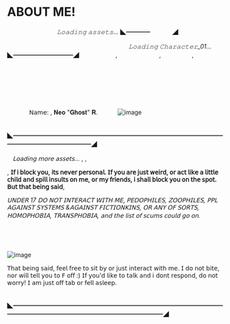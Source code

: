 # ABOUT ME!
ㅤㅤㅤㅤㅤㅤㅤㅤㅤ*𝙻𝚘𝚊𝚍𝚒𝚗𝚐 𝚊𝚜𝚜𝚎𝚝𝚜...* ◣━━━━ㅤㅤㅤㅤ◢


ㅤㅤㅤㅤㅤㅤㅤㅤㅤㅤㅤㅤㅤㅤㅤㅤㅤㅤㅤㅤㅤㅤ*𝙻𝚘𝚊𝚍𝚒𝚗𝚐 𝙲𝚑𝚊𝚛𝚊𝚌𝚝𝚎𝚛_01...*
ㅤ◣━━━━━━━━━━◢
ㅤㅤㅤㅤㅤㅤ
,ㅤ
ㅤㅤㅤㅤㅤㅤ
,ㅤ
ㅤㅤㅤㅤ
,ㅤ
ㅤㅤㅤㅤㅤㅤㅤㅤ
ㅤㅤㅤㅤㅤㅤㅤㅤㅤㅤㅤㅤㅤㅤㅤㅤㅤㅤㅤㅤㅤㅤㅤㅤㅤㅤㅤㅤㅤㅤㅤㅤㅤㅤㅤㅤㅤㅤㅤㅤㅤㅤㅤㅤㅤㅤㅤㅤㅤㅤㅤㅤㅤㅤㅤㅤㅤㅤㅤㅤㅤㅤㅤㅤㅤㅤㅤㅤㅤ
ㅤㅤㅤㅤㅤㅤㅤㅤㅤㅤㅤ
ㅤㅤㅤㅤㅤㅤㅤㅤㅤㅤㅤㅤㅤㅤㅤㅤㅤㅤㅤㅤㅤㅤㅤㅤㅤㅤㅤㅤㅤㅤㅤㅤㅤㅤㅤ
ㅤㅤㅤㅤㅤㅤㅤㅤㅤㅤㅤ
ㅤㅤㅤㅤㅤㅤㅤㅤㅤㅤㅤㅤㅤㅤㅤㅤㅤㅤㅤㅤㅤㅤ
ㅤㅤㅤㅤㅤㅤㅤㅤㅤㅤㅤ

ㅤㅤㅤㅤ𝖭𝖺𝗆𝖾: ,  𝐍𝐞𝐨 "𝐆𝐡𝐨𝐬𝐭" 𝐑.ㅤㅤ
ㅤ
![image](https://github.com/user-attachments/assets/7150da46-918c-420e-9aa6-1b8a80f89022)



ㅤㅤㅤㅤㅤㅤㅤㅤㅤㅤㅤㅤㅤㅤ    ㅤㅤㅤㅤㅤㅤㅤㅤㅤㅤㅤㅤㅤㅤㅤㅤ◣━━━━━━━━━━━━━━━━━━━━━━━━━━━━━━━━━━━━━━━━━━━━━━━━━◢

ㅤ*𝖫𝗈𝖺𝖽𝗂𝗇𝗀 𝗆𝗈𝗋𝖾 𝖺𝗌𝗌𝖾𝗍𝗌...* ,
,

, **𝖨𝖿 𝗂 𝖻𝗅𝗈𝖼𝗄 𝗒𝗈𝗎, 𝗂𝗍𝗌 𝗇𝖾𝗏𝖾𝗋 𝗉𝖾𝗋𝗌𝗈𝗇𝖺𝗅. 𝖨𝖿 𝗒𝗈𝗎 𝖺𝗋𝖾 𝗃𝗎𝗌𝗍 𝗐𝖾𝗂𝗋𝖽, 𝗈𝗋 𝖺𝖼𝗍 𝗅𝗂𝗄𝖾 𝖺 𝗅𝗂𝗍𝗍𝗅𝖾 𝖼𝗁𝗂𝗅𝖽 𝖺𝗇𝖽 𝗌𝗉𝗂𝗅𝗅 𝗂𝗇𝗌𝗎𝗅𝗍𝗌 𝗈𝗇 𝗆𝖾, 𝗈𝗋 𝗆𝗒 𝖿𝗋𝗂𝖾𝗇𝖽𝗌, 𝗂 𝗌𝗁𝖺𝗅𝗅 𝖻𝗅𝗈𝖼𝗄 𝗒𝗈𝗎 𝗈𝗇 𝗍𝗁𝖾 𝗌𝗉𝗈𝗍.
𝖡𝗎𝗍 𝗍𝗁𝖺𝗍 𝖻𝖾𝗂𝗇𝗀 𝗌𝖺𝗂𝖽**,

*𝖴𝖭𝖣𝖤𝖱 17 𝖣𝖮 𝖭𝖮𝖳 𝖨𝖭𝖳𝖤𝖱𝖠𝖢𝖳 𝖶𝖨𝖳𝖧 𝖬𝖤*, *𝖯𝖤𝖣𝖮𝖯𝖧𝖨𝖫𝖤𝖲, 𝖹𝖮𝖮𝖯𝖧𝖨𝖫𝖤𝖲, 𝖯𝖯𝖫 𝖠𝖦𝖠𝖨𝖭𝖲𝖳 𝖲𝖸𝖲𝖳𝖤𝖬𝖲 &𝖠𝖦𝖠𝖨𝖭𝖲𝖳 𝖥𝖨𝖢𝖳𝖨𝖮𝖭𝖪𝖨𝖭𝖲, 𝖮𝖱 𝖠𝖭𝖸 𝖮𝖥 𝖲𝖮𝖱𝖳𝖲, 𝖧𝖮𝖬𝖮𝖯𝖧𝖮𝖡𝖨𝖠, 𝖳𝖱𝖠𝖭𝖲𝖯𝖧𝖮𝖡𝖨𝖠, 𝖺𝗇𝖽 𝗍𝗁𝖾 𝗅𝗂𝗌𝗍 𝗈𝖿 𝗌𝖼𝗎𝗆𝗌 𝖼𝗈𝗎𝗅𝖽 𝗀𝗈 𝗈𝗇.*
ㅤㅤㅤㅤㅤㅤㅤㅤㅤㅤㅤ
ㅤㅤㅤㅤㅤㅤㅤㅤㅤㅤㅤ
ㅤㅤㅤㅤㅤㅤㅤㅤㅤㅤㅤ
ㅤㅤㅤㅤㅤㅤㅤㅤㅤㅤㅤ
ㅤㅤㅤㅤㅤㅤㅤㅤㅤㅤㅤ
ㅤㅤㅤㅤㅤㅤㅤㅤㅤㅤㅤ
ㅤㅤㅤㅤㅤㅤㅤㅤㅤㅤㅤ
ㅤㅤㅤㅤㅤㅤㅤㅤㅤㅤㅤ



![image](https://github.com/user-attachments/assets/0efd2c2d-2a96-4825-9517-18227e59b039)


𝖳𝗁𝖺𝗍 𝖻𝖾𝗂𝗇𝗀 𝗌𝖺𝗂𝖽, 𝖿𝖾𝖾𝗅 𝖿𝗋𝖾𝖾 𝗍𝗈 𝗌𝗂𝗍 𝖻𝗒 𝗈𝗋 𝗃𝗎𝗌𝗍 𝗂𝗇𝗍𝖾𝗋𝖺𝖼𝗍 𝗐𝗂𝗍𝗁 𝗆𝖾. 𝖨 𝖽𝗈 𝗇𝗈𝗍 𝖻𝗂𝗍𝖾, 𝗇𝗈𝗋 𝗐𝗂𝗅𝗅 𝗍𝖾𝗅𝗅 𝗒𝗈𝗎 𝗍𝗈 𝖥 𝗈𝖿𝖿 :) 𝖨𝖿 𝗒𝗈𝗎'𝖽 𝗅𝗂𝗄𝖾 𝗍𝗈 𝗍𝖺𝗅𝗄 𝖺𝗇𝖽 𝗂 𝖽𝗈𝗇𝗍 𝗋𝖾𝗌𝗉𝗈𝗇𝖽, 𝖽𝗈 𝗇𝗈𝗍 𝗐𝗈𝗋𝗋𝗒! 𝖨 𝖺𝗆 𝗃𝗎𝗌𝗍 𝗈𝖿𝖿 𝗍𝖺𝖻 𝗈𝗋 𝖿𝖾𝗅𝗅 𝖺𝗌𝗅𝖾𝖾𝗉.

ㅤㅤㅤㅤㅤㅤㅤㅤㅤㅤㅤㅤㅤㅤ    ㅤㅤㅤㅤㅤㅤㅤㅤㅤㅤㅤㅤㅤㅤㅤㅤ◣━━━━━━━━━━━━━━━━━━━━━━━━━━━━━━━━━━━━━━━━━━━━━━━━━━━━━━━━━━━━━◢
